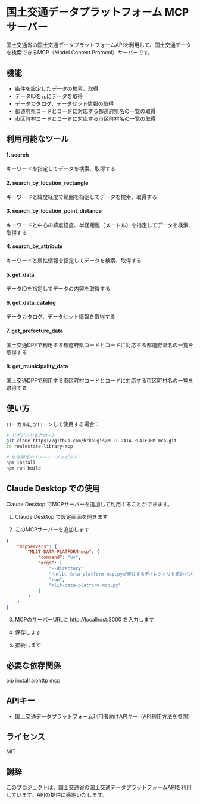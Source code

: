 # 国土交通データプラットフォーム MCP サーバー

国土交通省の国土交通データプラットフォームAPIを利用して、国土交通データを検索できるMCP（Model Context Protocol）サーバーです。

## 機能

- 条件を設定したデータの検索、取得
- データIDを元にデータを取得
- データカタログ、データセット情報の取得
- 都道府県コードとコードに対応する都道府県名の一覧の取得
- 市区町村コードとコードに対応する市区町村名の一覧の取得

## 利用可能なツール
#### 1. search

キーワードを指定してデータを検索、取得する

#### 2. search_by_location_rectangle

キーワードと緯度経度で範囲を指定してデータを検索、取得する

#### 3. search_by_location_point_distance

キーワードと中心の緯度経度、半径距離（メートル）を指定してデータを検索、取得する

#### 4. search_by_attribute

キーワードと属性情報を指定してデータを検索、取得する

#### 5. get_data

 データIDを指定してデータの内容を取得する

#### 6. get_data_catalog

データカタログ、データセット情報を取得する

#### 7. get_prefecture_data

国土交通DPFで利用する都道府県コードとコードに対応する都道府県名の一覧を取得する

#### 8. get_municipality_data

国土交通DPFで利用する市区町村コードとコードに対応する市区町村名の一覧を取得する

## 使い方

ローカルにクローンして使用する場合：

```bash
# リポジトリをクローン
git clone https://github.com/hrko9gis/MLIT-DATA-PLATFORM-mcp.git
cd realestate-library-mcp

# 依存関係のインストールとビルド
npm install
npm run build
```

## Claude Desktop での使用

Claude Desktop でMCPサーバーを追加して利用することができます。

1. Claude Desktop で設定画面を開きます

2. このMCPサーバーを追加します
```json
{
    "mcpServers": {
        "MLIT-DATA-PLATFORM-mcp": {
            "command": "uv",
            "args": [
                "--directory",
                "＜mlit-data-platform-mcp.pyが存在するディレクトリを絶対パスで指定＞",
                "run",
                "mlit-data-platform-mcp.py"
            ]
        }
    }
}
```

3. MCPのサーバーURLに http://localhost:3000 を入力します

4. 保存します

5. 接続します

## 必要な依存関係

pip install aiohttp mcp

## APIキー

- 国土交通データプラットフォーム利用者向けAPIキー（[API利用方法](https://www.reinfolib.mlit.go.jp/help/apiManual/#titleApiApplication)を参照）

## ライセンス

MIT

## 謝辞

このプロジェクトは、国土交通省の国土交通データプラットフォームAPIを利用しています。APIの提供に感謝いたします。
